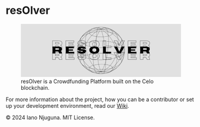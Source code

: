 # resOlver

<figure>
    <img src="presentation_img/resOlver_logo.png" alt="resOlver Logo" />
    <figcaption>resOlver is a Crowdfunding Platform built on the Celo blockchain.</figcaption>
</figure>

For more information about the project, how you can be a contributor or set up your development environment, read our [Wiki](https://github.com/IanoNjuguna/resOlver/wiki).

© 2024 Iano Njuguna. MIT License.
